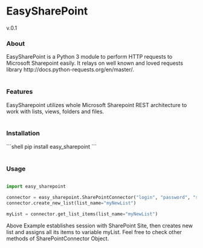 <H1>EasySharePoint</H1>
<p>v.0.1</p>


<h3>About</h3>
EasySharePoint is a Python 3 module to perform HTTP requests to Microsoft Sharepoint easily.
It relays on well known and loved requests library <url>http://docs.python-requests.org/en/master/</url>.
<br>
<br>
<h3>Features</h3>
EasySharepoint utilizes whole Microsoft Sharepoint REST architecture to work with lists, views, folders and files.
<br>
<br>
<h3>Installation</h3>
```shell
pip install easy_sharepoint
```
<br>
<br>
<h3>Usage</h3>

```python

import easy_sharepoint

connector = easy_sharepoint.SharePointConnector("login", "password", "sharepointURL")
connector.create_new_list(list_name="myNewList")

myList = connector.get_list_items(list_name="myNewList")


```

Above Example establishes session with SharePoint Site, then creates new list and assigns all its items to variable myList.
Feel free to check other methods of SharePointConnector Object.




